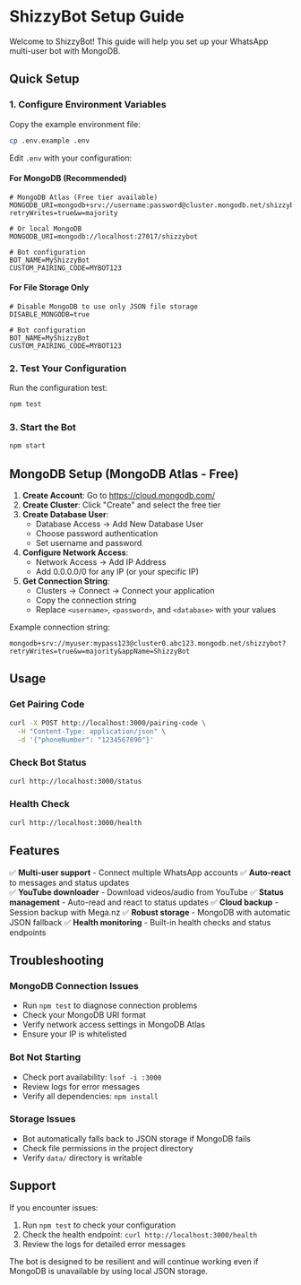 # ShizzyBot Setup Guide

Welcome to ShizzyBot! This guide will help you set up your WhatsApp multi-user bot with MongoDB.

## Quick Setup

### 1. Configure Environment Variables

Copy the example environment file:
```bash
cp .env.example .env
```

Edit `.env` with your configuration:

#### For MongoDB (Recommended)
```env
# MongoDB Atlas (Free tier available)
MONGODB_URI=mongodb+srv://username:password@cluster.mongodb.net/shizzybot?retryWrites=true&w=majority

# Or local MongoDB
MONGODB_URI=mongodb://localhost:27017/shizzybot

# Bot configuration
BOT_NAME=MyShizzyBot
CUSTOM_PAIRING_CODE=MYBOT123
```

#### For File Storage Only
```env
# Disable MongoDB to use only JSON file storage
DISABLE_MONGODB=true

# Bot configuration
BOT_NAME=MyShizzyBot
CUSTOM_PAIRING_CODE=MYBOT123
```

### 2. Test Your Configuration

Run the configuration test:
```bash
npm test
```

### 3. Start the Bot

```bash
npm start
```

## MongoDB Setup (MongoDB Atlas - Free)

1. **Create Account**: Go to https://cloud.mongodb.com/
2. **Create Cluster**: Click "Create" and select the free tier
3. **Create Database User**: 
   - Database Access → Add New Database User
   - Choose password authentication
   - Set username and password
4. **Configure Network Access**:
   - Network Access → Add IP Address
   - Add 0.0.0.0/0 for any IP (or your specific IP)
5. **Get Connection String**:
   - Clusters → Connect → Connect your application
   - Copy the connection string
   - Replace `<username>`, `<password>`, and `<database>` with your values

Example connection string:
```
mongodb+srv://myuser:mypass123@cluster0.abc123.mongodb.net/shizzybot?retryWrites=true&w=majority&appName=ShizzyBot
```

## Usage

### Get Pairing Code
```bash
curl -X POST http://localhost:3000/pairing-code \
  -H "Content-Type: application/json" \
  -d '{"phoneNumber": "1234567890"}'
```

### Check Bot Status
```bash
curl http://localhost:3000/status
```

### Health Check
```bash
curl http://localhost:3000/health
```

## Features

✅ **Multi-user support** - Connect multiple WhatsApp accounts
✅ **Auto-react** to messages and status updates  
✅ **YouTube downloader** - Download videos/audio from YouTube
✅ **Status management** - Auto-read and react to status updates
✅ **Cloud backup** - Session backup with Mega.nz
✅ **Robust storage** - MongoDB with automatic JSON fallback
✅ **Health monitoring** - Built-in health checks and status endpoints

## Troubleshooting

### MongoDB Connection Issues
- Run `npm test` to diagnose connection problems
- Check your MongoDB URI format
- Verify network access settings in MongoDB Atlas
- Ensure your IP is whitelisted

### Bot Not Starting
- Check port availability: `lsof -i :3000`
- Review logs for error messages
- Verify all dependencies: `npm install`

### Storage Issues
- Bot automatically falls back to JSON storage if MongoDB fails
- Check file permissions in the project directory
- Verify `data/` directory is writable

## Support

If you encounter issues:
1. Run `npm test` to check your configuration
2. Check the health endpoint: `curl http://localhost:3000/health`
3. Review the logs for detailed error messages

The bot is designed to be resilient and will continue working even if MongoDB is unavailable by using local JSON storage.